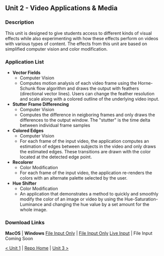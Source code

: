 ## Unit 2 - Video Applications & Media

### Description
This unit is designed to give students access to different kinds of visual effects while also experimenting with how these effects perform on videos with various types of content. The effects from this unit are based on simplified computer vision and color modification. 

### Application List

- **Vector Fields**
    - Computer Vision
    - Computes motion analysis of each video frame using the Horne-Schunk flow algorithm and draws the output with feathers (directional vector lines). Users can change the feather resolution and scale along with a colored outline of the underlying video input.
- **Stutter Frame Differencing**
    - Computer Vision
    - Computes the difference in neigboring frames and only draws the differences to the output window. The "stutter" is the time delta between individual frame samples
- **Colored Edges**
    - Computer Vision
    - For each frame of the input video, the application computes an estimation of edges between subjects in the video and only draws the estimated edges. These transitions are drawn with the color located at the detected edge point.
- **Recolorer**
    - Color Modification
    - For each frame of the input video, the application re-renders the colors with an alternate palette selected by the user. 
- **Hue Shifter**
    - Color Modification
    - An application that demonstrates a method to quickly and smoothly modify the color of an image or video by using the Hue-Saturation-Luminance and changing the hue value by a set amount for the whole image.
    
### Download Links

**MacOS** | **Windows**
[File Input Only](https://drive.google.com/uc?export=download&id=1TqXtwVltafHMW-GAwOeTwRVYl-H6KdIn) | [File Input Only](https://drive.google.com/uc?export=download&id=1ZC-EX1qy5Ei2uT9i7bxY2Jz0UaSTjKUl)
[Live Input](https://drive.google.com/uc?export=download&id=1I4BiTuDcLBhpuYB7q0Fl1nnUOzo33bXA) | File Input Coming Soon
 

[< Unit 1](https://synthesis-asu-tml.github.io/Media-Choreography-Lower-Division/Unit_1) | [Repo Home](https://synthesis-asu-tml.github.io/Media-Choreography-Lower-Division) | [Unit 3 >](https://synthesis-asu-tml.github.io/Media-Choreography-Lower-Division/Unit_3)
